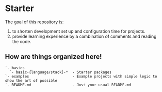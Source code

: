 Starter
=======

The goal of this repository is:
  1. to shorten development set up and configuration time for projects.
  2. provide learning experience by a combination of comments and reading the code.

How are things organized here!
------------------------------
```
`- basics
  `- basic-{language/stack}-*  - Starter packages
`- examples                    - Example projects with simple logic to show the art of possible
`- README.md                   - Just your usual README.md
```
